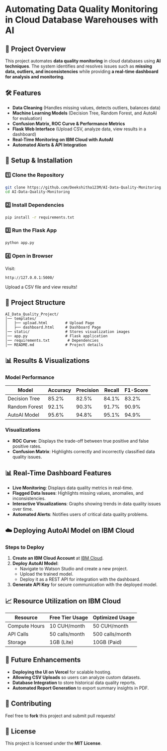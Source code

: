 # Automating Data Quality Monitoring in Cloud Database Warehouses with AI

## 📌 Project Overview
This project automates **data quality monitoring** in cloud databases using **AI techniques**. The system identifies and resolves issues such as **missing data, outliers, and inconsistencies** while providing **a real-time dashboard for analysis and monitoring**.

## 🛠️ Features
- **Data Cleaning** (Handles missing values, detects outliers, balances data)
- **Machine Learning Models** (Decision Tree, Random Forest, and AutoAI for evaluation)
- **Confusion Matrix, ROC Curve & Performance Metrics**
- **Flask Web Interface** (Upload CSV, analyze data, view results in a dashboard)
- **Real-Time Monitoring on IBM Cloud with AutoAI**
- **Automated Alerts & API Integration**

## 🚀 Setup & Installation
### 1️⃣ Clone the Repository
```sh
git clone https://github.com/Deekshitha123M/AI-Data-Quality-Monitoring.git
cd AI-Data-Quality-Monitoring
```

### 2️⃣ Install Dependencies
```sh
pip install -r requirements.txt
```

### 3️⃣ Run the Flask App
```sh
python app.py
```

### 4️⃣ Open in Browser
Visit:
```
http://127.0.0.1:5000/
```
Upload a CSV file and view results!

## 📂 Project Structure
```
AI_Data_Quality_Project/
│── templates/
│   ├── upload.html        # Upload Page
│   ├── dashboard.html     # Dashboard Page
│── static/                # Stores visualization images
│── app.py                 # Flask application
│── requirements.txt        # Dependencies
│── README.md              # Project details
```

## 📊 Results & Visualizations
### Model Performance
| Model          | Accuracy | Precision | Recall | F1-Score |
|---------------|----------|----------|--------|----------|
| Decision Tree | 85.2%    | 82.5%    | 84.1%  | 83.2%    |
| Random Forest | 92.1%    | 90.3%    | 91.7%  | 90.9%    |
| AutoAI Model  | 95.6%    | 94.8%    | 95.1%  | 94.9%    |

### Visualizations
- **ROC Curve**: Displays the trade-off between true positive and false positive rates.
- **Confusion Matrix**: Highlights correctly and incorrectly classified data quality issues.

## 📊 Real-Time Dashboard Features
- **Live Monitoring**: Displays data quality metrics in real-time.
- **Flagged Data Issues**: Highlights missing values, anomalies, and inconsistencies.
- **Interactive Visualizations**: Graphs showing trends in data quality issues over time.
- **Automated Alerts**: Notifies users of critical data quality problems.

## ☁️ Deploying AutoAI Model on IBM Cloud
### Steps to Deploy
1. **Create an IBM Cloud Account** at [IBM Cloud](https://cloud.ibm.com/).
2. **Deploy AutoAI Model**:
   - Navigate to Watson Studio and create a new project.
   - Upload the trained model.
   - Deploy it as a REST API for integration with the dashboard.
3. **Generate API Key** for secure communication with the deployed model.

## 📈 Resource Utilization on IBM Cloud
| Resource         | Free Tier Usage | Optimized Usage |
|-----------------|----------------|-----------------|
| Compute Hours   | 10 CUH/month    | 50 CUH/month    |
| API Calls       | 50 calls/month  | 500 calls/month |
| Storage        | 1GB (Lite)      | 10GB (Paid)     |

## 🔮 Future Enhancements
- **Deploying the UI on Vercel** for scalable hosting.
- **Allowing CSV Uploads** so users can analyze custom datasets.
- **Database Integration** to store historical data quality reports.
- **Automated Report Generation** to export summary insights in PDF.

## 📝 Contributing
Feel free to **fork** this project and submit pull requests!

## 📜 License
This project is licensed under the **MIT License**.



